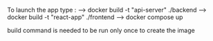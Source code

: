 To launch the app
  type : --> docker build -t "api-server" ./backend
         --> docker build -t "react-app" ./frontend
         --> docker compose up

build command is needed to be run only once to create the image
